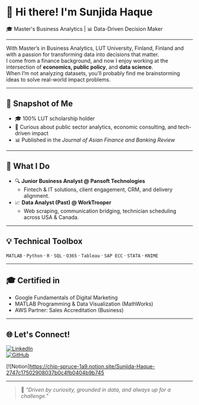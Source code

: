 # 👋 Hi there! I'm Sunjida Haque

🎓 Master's Business Analytics  | 📊 Data-Driven Decision Maker 

---

With Master’s in Business Analytics, LUT University, Finland, Finland and with a passion for transforming data into decisions that matter.  
I come from a finance background, and now I enjoy working at the intersection of **economics, public policy**, and **data science**.  
When I’m not analyzing datasets, you’ll probably find me brainstorming ideas to solve real-world impact problems.

---

## 📌 Snapshot of Me


- 🎓 100% LUT scholarship holder  
- 🧠 Curious about public sector analytics, economic consulting, and tech-driven impact  
- 📊 Published in the *Journal of Asian Finance and Banking Review*

---

## 🚀 What I Do

- 🔍 **Junior Business Analyst @ Pansoft Technologies**
  - Fintech & IT solutions, client engagement, CRM, and delivery alignment.
- 📈 **Data Analyst (Past) @ WorkTrooper**
  - Web scraping, communication bridging, technician scheduling across USA & Canada.


---

## 💡 Technical Toolbox

`MATLAB` · `Python` · `R` · `SQL` · `O365` · `Tableau` · `SAP ECC` · `STATA` · `KNIME`

---

## 🎓 Certified in

- Google Fundamentals of Digital Marketing  
- MATLAB Programming & Data Visualization (MathWorks)
- AWS Partner: Sales Accreditation (Business)

---

## 🌐 Let's Connect!

[![LinkedIn](https://img.shields.io/badge/-LinkedIn-0077B5?style=flat&logo=linkedin)](https://linkedin.com/in/haquesunjida)  
[![GitHub](https://img.shields.io/badge/-GitHub-181717?style=flat&logo=github)](https://github.com/sunjidahaque)


[![Notion]https://chip-spruce-1a9.notion.site/Sunjida-Haque-2747c17502908037b0c4fb0404b9b745

---

> 💬 *"Driven by curiosity, grounded in data, and always up for a challenge."*
